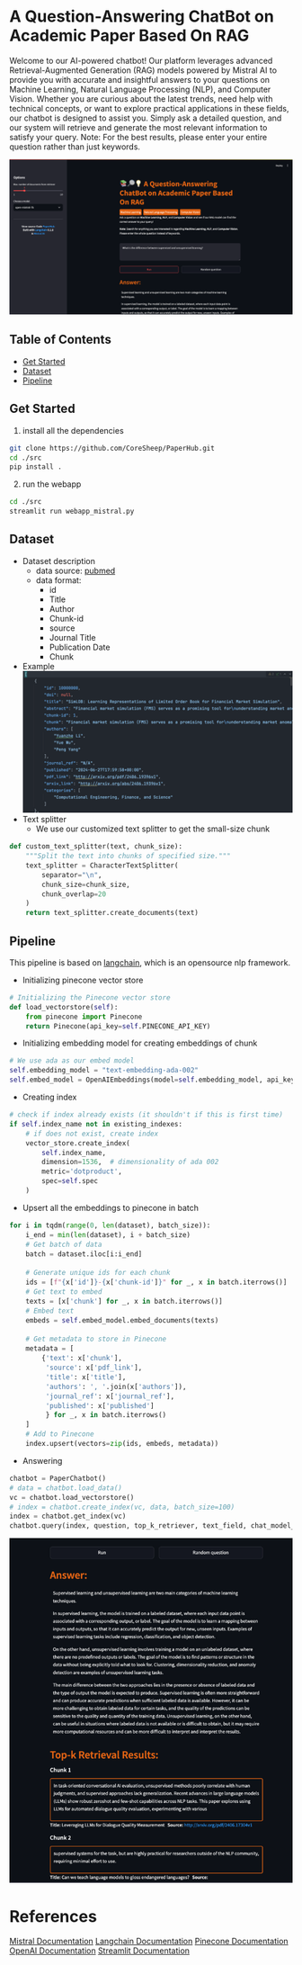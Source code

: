 # A Question-Answering ChatBot on Academic Paper Based On RAG
Welcome to our AI-powered chatbot! Our platform leverages advanced Retrieval-Augmented Generation (RAG) models powered by Mistral AI to provide you with accurate and insightful answers to your questions on Machine Learning, Natural Language Processing (NLP), and Computer Vision. Whether you are curious about the latest trends, need help with technical concepts, or want to explore practical applications in these fields, our chatbot is designed to assist you. Simply ask a detailed question, and our system will retrieve and generate the most relevant information to satisfy your query. Note: For the best results, please enter your entire question rather than just keywords.  

![chat](assets/images/screenshot2.png)

## Table of Contents
- [Get Started](#get-started)
- [Dataset](#dataset)
- [Pipeline](#pipeline)

## Get Started
1. install all the dependencies
```bash
git clone https://github.com/CoreSheep/PaperHub.git
cd ./src
pip install .
```
2. run the webapp
```bash
cd ./src
streamlit run webapp_mistral.py
```


## Dataset

- Dataset description
    - data source: [pubmed](https://pubmed.ncbi.nlm.nih.gov/)
    - data format:
      - id
      - Title
      - Author
      - Chunk-id
      - source
      - Journal Title
      - Publication Date
      - Chunk
- Example
![dataset example](assets/images/dataset_example2.png)
- Text splitter
  - We use our customized text splitter to get the small-size chunk
```python
def custom_text_splitter(text, chunk_size):
    """Split the text into chunks of specified size."""
    text_splitter = CharacterTextSplitter(
        separator="\n",
        chunk_size=chunk_size,
        chunk_overlap=20
    )
    return text_splitter.create_documents(text)
```

## Pipeline
This pipeline is based on [langchain](https://python.langchain.com/docs/get_started/introduction), which is an opensource nlp framework.
- Initializing pinecone vector store
```python
# Initializing the Pinecone vector store
def load_vectorstore(self):
    from pinecone import Pinecone
    return Pinecone(api_key=self.PINECONE_API_KEY)
```
- Initializing embedding model for creating embeddings of chunk
```python
# We use ada as our embed model
self.embedding_model = "text-embedding-ada-002" 
self.embed_model = OpenAIEmbeddings(model=self.embedding_model, api_key=self.OPENAI_API_KEY)
```

- Creating index
```python
# check if index already exists (it shouldn't if this is first time)
if self.index_name not in existing_indexes:
    # if does not exist, create index
    vector_store.create_index(
        self.index_name,
        dimension=1536,  # dimensionality of ada 002
        metric='dotproduct',
        spec=self.spec
    )
```

- Upsert all the embeddings to pinecone in batch
```python
for i in tqdm(range(0, len(dataset), batch_size)):
    i_end = min(len(dataset), i + batch_size)
    # Get batch of data
    batch = dataset.iloc[i:i_end]

    # Generate unique ids for each chunk
    ids = [f"{x['id']}-{x['chunk-id']}" for _, x in batch.iterrows()]
    # Get text to embed
    texts = [x['chunk'] for _, x in batch.iterrows()]
    # Embed text
    embeds = self.embed_model.embed_documents(texts)

    # Get metadata to store in Pinecone
    metadata = [
        {'text': x['chunk'],
         'source': x['pdf_link'],
         'title': x['title'],
         'authors': ', '.join(x['authors']),
         'journal_ref': x['journal_ref'],
         'published': x['published']
         } for _, x in batch.iterrows()
    ]
    # Add to Pinecone
    index.upsert(vectors=zip(ids, embeds, metadata))
```

- Answering
```python
chatbot = PaperChatbot()
# data = chatbot.load_data()
vc = chatbot.load_vectorstore()
# index = chatbot.create_index(vc, data, batch_size=100)
index = chatbot.get_index(vc)
chatbot.query(index, question, top_k_retriever, text_field, chat_model_selected)
```

![answer_example](assets/images/answer_example2.png)

# References
[Mistral Documentation](https://docs.mistral.ai/capabilities/completion/)
[Langchain Documentation](https://python.langchain.com/docs/get_started/introduction)
[Pinecone Documentation](https://docs.pinecone.io/docs/overview)
[OpenAI Documentation](https://platform.openai.com/docs/api-reference)
[Streamlit Documentation](https://docs.streamlit.io/)
